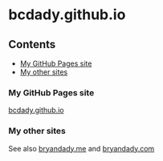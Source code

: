 # bcdady.github.io

## Contents

- [My GitHub Pages site](#my-github-pages-site)
- [My other sites](#my-other-sites)

### My GitHub Pages site

[bcdady.github.io](https://bcdady.github.io)

### My other sites

See also [bryandady.me](https://bryandady.me) and [bryandady.com](https://bryandady.com)
